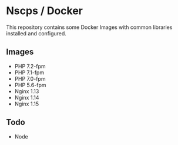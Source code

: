 # Nscps / Docker

This repository contains some Docker Images with common libraries installed and configured.

## Images

- PHP 7.2-fpm
- PHP 7.1-fpm
- PHP 7.0-fpm
- PHP 5.6-fpm
- Nginx 1.13
- Nginx 1.14
- Nginx 1.15

## Todo

- Node